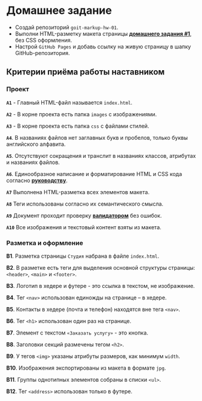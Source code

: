 # Домашнее задание

- Создай репозиторий `goit-markup-hw-01`.
- Выполни HTML-разметку макета страницы
  [**домашнего задания #1**](<https://www.figma.com/file/oTYBECAN79dXy19hzWObO4/Web-Studio-(Version-2.1)?node-id=0%3A1>),
  без CSS оформления.
- Настрой `GitHub Pages` и добавь ссылку на живую страницу в шапку
  GitHub-репозитория.

## Критерии приёма работы наставником

### Проект

**`A1`** - Главный HTML-файл называется `index.html`.

**`A2`** - В корне проекта есть папка `images` с изображениями.

**`A3`** - В корне проекта есть папка `css` с файлами стилей.

**`A4`**. В названиях файлов нет заглавных букв и пробелов, только буквы
английского алфавита.

**`A5`**. Отсутствуют сокращения и транслит в названиях классов, атрибутах и
названиях файлов.

**`A6`**. Единообразное написание и форматирование HTML и CSS кода согласно
[**руководству**](http://sadcitizen.me/code-guide/).

**`A7`** Выполнена HTML-разметка всех элементов макета.

**`A8`** Теги использованы согласно их семантического смысла.

**`A9`** Документ проходит проверку
[**валидатором**](http://validator.w3.org/nu/) без ошибок.

**`A10`** Все изображения и текстовый контент взяты из макета.

### Разметка и оформление

**B1**. Разметка страницы `Студия` набрана в файле `index.html`.

**B2**. В разметке есть теги для выделения основной структуры страницы:
`<header>`, `<main>` и `<footer>`.

**B3**. Логотип в хедере и футере - это ссылка в текстом, не изображение.

**B4**. Тег `<nav>` использован единожды на странице – в хедере.

**B5**. Контакты в хедере (почта и телефон) находятся вне тега `<nav>`.

**B6**. Тег `<h1>` использован один раз на странице.

**B7**. Элемент с текстом `«Заказать услугу»` - это кнопка.

**B8**. Заголовки секций размечены тегом `<h2>`.

**B9**. У тегов `<img>` указаны атрибуты размеров, как минимум `width`.

**B10**. Изображения экспортированы из макета в формате `jpg`.

**B11**. Группы однотипных элементов собраны в списки `<ul>`.

**B12**. Тег `<address>` использован только в футере.

